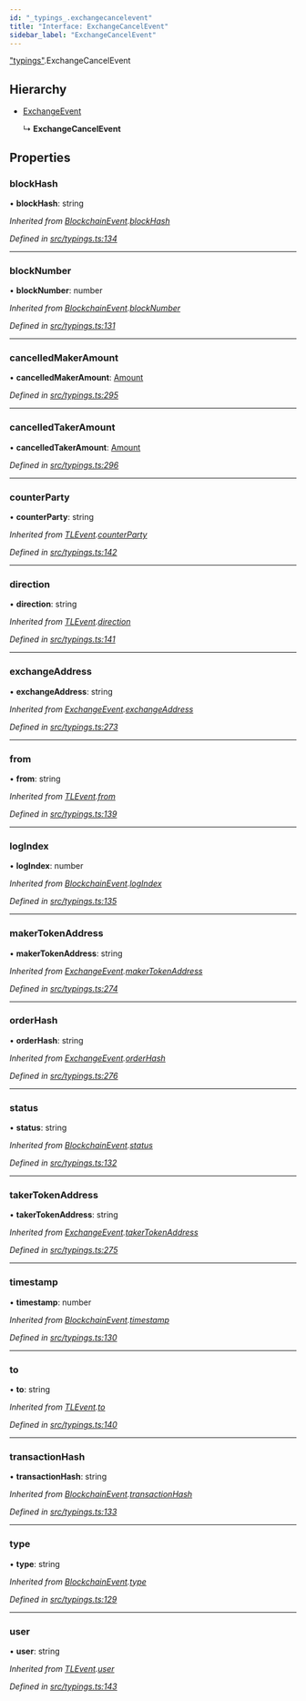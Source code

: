 ```yaml
---
id: "_typings_.exchangecancelevent"
title: "Interface: ExchangeCancelEvent"
sidebar_label: "ExchangeCancelEvent"
---
```


["typings"](../modules/_typings_.md).ExchangeCancelEvent

## Hierarchy

* [ExchangeEvent](_typings_.exchangeevent.md)

  ↳ **ExchangeCancelEvent**

## Properties

### blockHash

•  **blockHash**: string

*Inherited from [BlockchainEvent](_typings_.blockchainevent.md).[blockHash](_typings_.blockchainevent.md#blockhash)*

*Defined in [src/typings.ts:134](https://github.com/trustlines-protocol/clientlib/blob/f60ef2b/src/typings.ts#L134)*

___

### blockNumber

•  **blockNumber**: number

*Inherited from [BlockchainEvent](_typings_.blockchainevent.md).[blockNumber](_typings_.blockchainevent.md#blocknumber)*

*Defined in [src/typings.ts:131](https://github.com/trustlines-protocol/clientlib/blob/f60ef2b/src/typings.ts#L131)*

___

### cancelledMakerAmount

•  **cancelledMakerAmount**: [Amount](_typings_.amount.md)

*Defined in [src/typings.ts:295](https://github.com/trustlines-protocol/clientlib/blob/f60ef2b/src/typings.ts#L295)*

___

### cancelledTakerAmount

•  **cancelledTakerAmount**: [Amount](_typings_.amount.md)

*Defined in [src/typings.ts:296](https://github.com/trustlines-protocol/clientlib/blob/f60ef2b/src/typings.ts#L296)*

___

### counterParty

•  **counterParty**: string

*Inherited from [TLEvent](_typings_.tlevent.md).[counterParty](_typings_.tlevent.md#counterparty)*

*Defined in [src/typings.ts:142](https://github.com/trustlines-protocol/clientlib/blob/f60ef2b/src/typings.ts#L142)*

___

### direction

•  **direction**: string

*Inherited from [TLEvent](_typings_.tlevent.md).[direction](_typings_.tlevent.md#direction)*

*Defined in [src/typings.ts:141](https://github.com/trustlines-protocol/clientlib/blob/f60ef2b/src/typings.ts#L141)*

___

### exchangeAddress

•  **exchangeAddress**: string

*Inherited from [ExchangeEvent](_typings_.exchangeevent.md).[exchangeAddress](_typings_.exchangeevent.md#exchangeaddress)*

*Defined in [src/typings.ts:273](https://github.com/trustlines-protocol/clientlib/blob/f60ef2b/src/typings.ts#L273)*

___

### from

•  **from**: string

*Inherited from [TLEvent](_typings_.tlevent.md).[from](_typings_.tlevent.md#from)*

*Defined in [src/typings.ts:139](https://github.com/trustlines-protocol/clientlib/blob/f60ef2b/src/typings.ts#L139)*

___

### logIndex

•  **logIndex**: number

*Inherited from [BlockchainEvent](_typings_.blockchainevent.md).[logIndex](_typings_.blockchainevent.md#logindex)*

*Defined in [src/typings.ts:135](https://github.com/trustlines-protocol/clientlib/blob/f60ef2b/src/typings.ts#L135)*

___

### makerTokenAddress

•  **makerTokenAddress**: string

*Inherited from [ExchangeEvent](_typings_.exchangeevent.md).[makerTokenAddress](_typings_.exchangeevent.md#makertokenaddress)*

*Defined in [src/typings.ts:274](https://github.com/trustlines-protocol/clientlib/blob/f60ef2b/src/typings.ts#L274)*

___

### orderHash

•  **orderHash**: string

*Inherited from [ExchangeEvent](_typings_.exchangeevent.md).[orderHash](_typings_.exchangeevent.md#orderhash)*

*Defined in [src/typings.ts:276](https://github.com/trustlines-protocol/clientlib/blob/f60ef2b/src/typings.ts#L276)*

___

### status

•  **status**: string

*Inherited from [BlockchainEvent](_typings_.blockchainevent.md).[status](_typings_.blockchainevent.md#status)*

*Defined in [src/typings.ts:132](https://github.com/trustlines-protocol/clientlib/blob/f60ef2b/src/typings.ts#L132)*

___

### takerTokenAddress

•  **takerTokenAddress**: string

*Inherited from [ExchangeEvent](_typings_.exchangeevent.md).[takerTokenAddress](_typings_.exchangeevent.md#takertokenaddress)*

*Defined in [src/typings.ts:275](https://github.com/trustlines-protocol/clientlib/blob/f60ef2b/src/typings.ts#L275)*

___

### timestamp

•  **timestamp**: number

*Inherited from [BlockchainEvent](_typings_.blockchainevent.md).[timestamp](_typings_.blockchainevent.md#timestamp)*

*Defined in [src/typings.ts:130](https://github.com/trustlines-protocol/clientlib/blob/f60ef2b/src/typings.ts#L130)*

___

### to

•  **to**: string

*Inherited from [TLEvent](_typings_.tlevent.md).[to](_typings_.tlevent.md#to)*

*Defined in [src/typings.ts:140](https://github.com/trustlines-protocol/clientlib/blob/f60ef2b/src/typings.ts#L140)*

___

### transactionHash

•  **transactionHash**: string

*Inherited from [BlockchainEvent](_typings_.blockchainevent.md).[transactionHash](_typings_.blockchainevent.md#transactionhash)*

*Defined in [src/typings.ts:133](https://github.com/trustlines-protocol/clientlib/blob/f60ef2b/src/typings.ts#L133)*

___

### type

•  **type**: string

*Inherited from [BlockchainEvent](_typings_.blockchainevent.md).[type](_typings_.blockchainevent.md#type)*

*Defined in [src/typings.ts:129](https://github.com/trustlines-protocol/clientlib/blob/f60ef2b/src/typings.ts#L129)*

___

### user

•  **user**: string

*Inherited from [TLEvent](_typings_.tlevent.md).[user](_typings_.tlevent.md#user)*

*Defined in [src/typings.ts:143](https://github.com/trustlines-protocol/clientlib/blob/f60ef2b/src/typings.ts#L143)*
